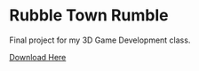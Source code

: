 # Rubble Town Rumble
Final project for my 3D Game Development class.

[Download Here](https://benthehun1.itch.io/rubble-town-rumble)
